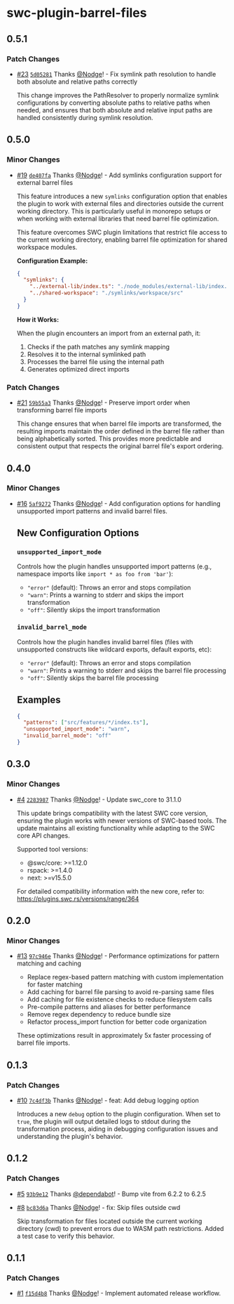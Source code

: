 # swc-plugin-barrel-files

## 0.5.1

### Patch Changes

- [#23](https://github.com/Nodge/swc-plugin-barrel-files/pull/23) [`5d05281`](https://github.com/Nodge/swc-plugin-barrel-files/commit/5d05281a70ac6dd69d95e5b8519e64d45bc805ec) Thanks [@Nodge](https://github.com/Nodge)! - Fix symlink path resolution to handle both absolute and relative paths correctly

  This change improves the PathResolver to properly normalize symlink configurations by converting absolute paths to relative paths when needed, and ensures that both absolute and relative input paths are handled consistently during symlink resolution.

## 0.5.0

### Minor Changes

- [#19](https://github.com/Nodge/swc-plugin-barrel-files/pull/19) [`de407fa`](https://github.com/Nodge/swc-plugin-barrel-files/commit/de407fa16685b029c5f0af56ce060c74f40d2913) Thanks [@Nodge](https://github.com/Nodge)! - Add symlinks configuration support for external barrel files

  This feature introduces a new `symlinks` configuration option that enables the plugin to work with external files and directories outside the current working directory. This is particularly useful in monorepo setups or when working with external libraries that need barrel file optimization.

  This feature overcomes SWC plugin limitations that restrict file access to the current working directory, enabling barrel file optimization for shared workspace modules.

  **Configuration Example:**

  ```json
  {
    "symlinks": {
      "../external-lib/index.ts": "./node_modules/external-lib/index.ts",
      "../shared-workspace": "./symlinks/workspace/src"
    }
  }
  ```

  **How it Works:**

  When the plugin encounters an import from an external path, it:
  1. Checks if the path matches any symlink mapping
  2. Resolves it to the internal symlinked path
  3. Processes the barrel file using the internal path
  4. Generates optimized direct imports

### Patch Changes

- [#21](https://github.com/Nodge/swc-plugin-barrel-files/pull/21) [`59b55a3`](https://github.com/Nodge/swc-plugin-barrel-files/commit/59b55a3b1ce6697487b6b1cb8b6f50f6496eef3f) Thanks [@Nodge](https://github.com/Nodge)! - Preserve import order when transforming barrel file imports

  This change ensures that when barrel file imports are transformed, the resulting imports maintain the order defined in the barrel file rather than being alphabetically sorted. This provides more predictable and consistent output that respects the original barrel file's export ordering.

## 0.4.0

### Minor Changes

- [#16](https://github.com/Nodge/swc-plugin-barrel-files/pull/16) [`5af9272`](https://github.com/Nodge/swc-plugin-barrel-files/commit/5af92722f5d65d2f67243945e5d173c68ce31e11) Thanks [@Nodge](https://github.com/Nodge)! - Add configuration options for handling unsupported import patterns and invalid barrel files.

  ## New Configuration Options

  ### `unsupported_import_mode`

  Controls how the plugin handles unsupported import patterns (e.g., namespace imports like `import * as foo from 'bar'`):
  - `"error"` (default): Throws an error and stops compilation
  - `"warn"`: Prints a warning to stderr and skips the import transformation
  - `"off"`: Silently skips the import transformation

  ### `invalid_barrel_mode`

  Controls how the plugin handles invalid barrel files (files with unsupported constructs like wildcard exports, default exports, etc):
  - `"error"` (default): Throws an error and stops compilation
  - `"warn"`: Prints a warning to stderr and skips the barrel file processing
  - `"off"`: Silently skips the barrel file processing

  ## Examples

  ```json
  {
    "patterns": ["src/features/*/index.ts"],
    "unsupported_import_mode": "warn",
    "invalid_barrel_mode": "off"
  }
  ```

## 0.3.0

### Minor Changes

- [#4](https://github.com/Nodge/swc-plugin-barrel-files/pull/4) [`2283987`](https://github.com/Nodge/swc-plugin-barrel-files/commit/22839874e4830c8b52e7cfe99d76e1b8af76ada9) Thanks [@Nodge](https://github.com/Nodge)! - Update swc_core to 31.1.0

  This update brings compatibility with the latest SWC core version, ensuring the plugin works with newer versions of SWC-based tools. The update maintains all existing functionality while adapting to the SWC core API changes.

  Supported tool versions:
  - @swc/core: >=1.12.0
  - rspack: >=1.4.0
  - next: >=v15.5.0

  For detailed compatibility information with the new core, refer to: https://plugins.swc.rs/versions/range/364

## 0.2.0

### Minor Changes

- [#13](https://github.com/Nodge/swc-plugin-barrel-files/pull/13) [`97c946e`](https://github.com/Nodge/swc-plugin-barrel-files/commit/97c946ee38325ef9104bf6a8d4a6eddd8f241b49) Thanks [@Nodge](https://github.com/Nodge)! - Performance optimizations for pattern matching and caching
  - Replace regex-based pattern matching with custom implementation for faster matching
  - Add caching for barrel file parsing to avoid re-parsing same files
  - Add caching for file existence checks to reduce filesystem calls
  - Pre-compile patterns and aliases for better performance
  - Remove regex dependency to reduce bundle size
  - Refactor process_import function for better code organization

  These optimizations result in approximately 5x faster processing of barrel file imports.

## 0.1.3

### Patch Changes

- [#10](https://github.com/Nodge/swc-plugin-barrel-files/pull/10) [`7c4df3b`](https://github.com/Nodge/swc-plugin-barrel-files/commit/7c4df3bc489dd49a58737498a6dcba667a0843b6) Thanks [@Nodge](https://github.com/Nodge)! - feat: Add debug logging option

  Introduces a new `debug` option to the plugin configuration. When set to `true`, the plugin will output detailed logs to stdout during the transformation process, aiding in debugging configuration issues and understanding the plugin's behavior.

## 0.1.2

### Patch Changes

- [#5](https://github.com/Nodge/swc-plugin-barrel-files/pull/5) [`93b9e12`](https://github.com/Nodge/swc-plugin-barrel-files/commit/93b9e123281f87b13a8ae52edc53e1c6e6b28479) Thanks [@dependabot](https://github.com/apps/dependabot)! - Bump vite from 6.2.2 to 6.2.5

- [#8](https://github.com/Nodge/swc-plugin-barrel-files/pull/8) [`bc83d6a`](https://github.com/Nodge/swc-plugin-barrel-files/commit/bc83d6afc494959c5cd734a88b4222aecd89cabd) Thanks [@Nodge](https://github.com/Nodge)! - fix: Skip files outside cwd

  Skip transformation for files located outside the current working directory (cwd) to prevent errors due to WASM path restrictions. Added a test case to verify this behavior.

## 0.1.1

### Patch Changes

- [#1](https://github.com/Nodge/swc-plugin-barrel-files/pull/1) [`f15d4b8`](https://github.com/Nodge/swc-plugin-barrel-files/commit/f15d4b84bc56f26eb603248e14234f834fa40f93) Thanks [@Nodge](https://github.com/Nodge)! - Implement automated release workflow.
